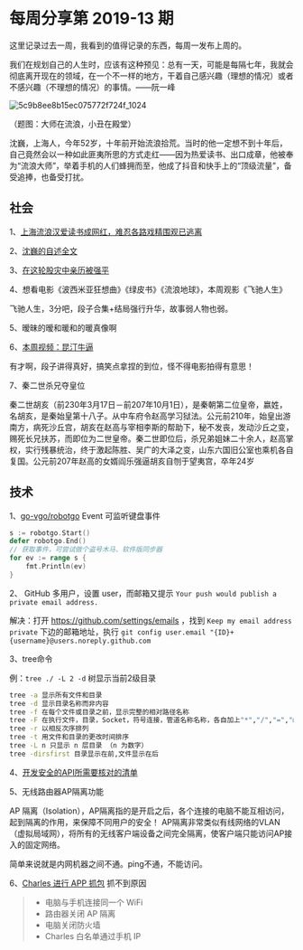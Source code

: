 # 每周分享第 2019-13 期

这里记录过去一周，我看到的值得记录的东西，每周一发布上周的。

我们在规划自己的人生时，应该有这种预见：总有一天，可能是每隔七年，我就会彻底离开现在的领域，在一个不一样的地方，干着自己感兴趣（理想的情况）或者不感兴趣（不理想的情况）的事情。——阮一峰

![5c9b8ee8b15ec075772f724f_1024](https://user-images.githubusercontent.com/25633544/55301786-dea5f800-5470-11e9-95d9-fd656e934c10.jpg)

（题图：大师在流浪，小丑在殿堂）

沈巍，上海人，今年52岁，十年前开始流浪拾荒。当时的他一定想不到十年后，自己竟然会以一种如此匪夷所思的方式走红——因为热爱读书、出口成章，他被奉为“流浪大师”，举着手机的人们蜂拥而至，他成了抖音和快手上的“顶级流量”，备受追捧，也备受打扰。

## 社会

1、[上海流浪汉爱读书成网红，难忍各路戏精围观已逃离](http://news.mit.edu/2019/pill-deliver-insulin-orally-0207)

2、[沈巍的自述全文](https://user-images.githubusercontent.com/25633544/55301904-83c0d080-5471-11e9-9819-fe65c77fb414.jpg)

3、[在这轮股灾中亲历被强平](https://www.jisilu.cn/question/31818)

4、想看电影《波西米亚狂想曲》《绿皮书》《流浪地球》，本周观影《飞驰人生》

飞驰人生，3分吧，段子合集+结局强行升华，故事弱人物也弱。

5、暧昧的暧和暖和的暖真像啊

6、[本周视频：昆汀牛逼](https://weibo.com/tv/v/HmxoXlTWO?fid=1034:4353713372907895)

有才啊，段子讲得真好，搞笑点拿捏的到位，怪不得电影拍得有意思！

7、秦二世杀兄夺皇位

秦二世胡亥（前230年3月17日－前207年10月1日），是秦朝第二位皇帝，嬴姓，名胡亥，是秦始皇第十八子。从中车府令赵高学习狱法。公元前210年，始皇出游南方，病死沙丘宫，胡亥在赵高与宰相李斯的帮助下，秘不发丧，发动沙丘之变，赐死长兄扶苏，而即位为二世皇帝。秦二世即位后，杀兄弟姐妹二十余人，赵高掌权，实行残暴统治，终于激起陈胜、吴广的大泽之变，山东六国旧公室也乘机各自复国。公元前207年赵高的女婿阎乐强逼胡亥自刎于望夷宫，卒年24岁

## 技术

1、[go-vgo/robotgo](https://github.com/go-vgo/robotgo) Event 可监听键盘事件
```go
s := robotgo.Start()
defer robotgo.End()
// 获取事件，可尝试做个盗号木马、软件版同步器
for ev := range s {
    fmt.Println(ev)
}
```

2、 GitHub 多用户，设置 user，而邮箱又提示 `Your push would publish a private email address.`

解决：打开 https://github.com/settings/emails ，找到 `Keep my email address private` 下边的邮箱地址，执行 `git config user.email "{ID}+{username}@users.noreply.github.com`


3、tree命令

例：`tree ./ -L 2 -d` 树显示当前2级目录

```bash
tree -a 显示所有文件和目录
tree -d 显示目录名称而非内容
tree -f 在每个文件或目录之前，显示完整的相对路径名称
tree -F 在执行文件，目录，Socket，符号连接，管道名称名称，各自加上"*","/","=","@","|"号。
tree -r 以相反次序排列
tree -t 用文件和目录的更改时间排序
tree -L n 只显示 n 层目录 （n 为数字）
tree -dirsfirst 目录显示在前,文件显示在后
```

4、[开发安全的API所需要核对的清单](https://github.com/shieldfy/API-Security-Checklist/blob/master/README-zh.md)

5、无线路由器AP隔离功能

AP 隔离（Isolation），AP隔离指的是开启之后，各个连接的电脑不能互相访问，起到隔离的作用，来保障不同用户的安全！ AP隔离非常类似有线网络的VLAN（虚拟局域网），将所有的无线客户端设备之间完全隔离，使客户端只能访问AP接入的固定网络。

简单来说就是内网机器之间不通。ping不通，不能访问。

6、[Charles 进行 APP 抓包](https://www.jianshu.com/p/8034b451585b) 抓不到原因

> * 电脑与手机连接同一个 WiFi
> * 路由器关闭 AP 隔离
> * 电脑关闭防火墙
> * Charles 白名单通过手机 IP

